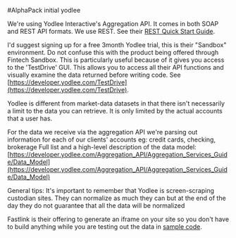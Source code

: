 #AlphaPack initial yodlee

We're using Yodlee Interactive's Aggregation API. It comes in both SOAP and REST API formats. We use REST. See their [REST Quick Start Guide](https://developer.yodlee.com/Aggregation_API/Aggregation_Quickstart/Aggregation_REST_Quick_Start_Guide).

I'd suggest signing up for a free 3month Yodlee trial, this is their "Sandbox" environment. Do not confuse this with the product being offered through Fintech Sandbox. This is particularly useful because of it gives you access to the
'TestDrive' GUI. This allows you to access all their API functions and visually examine the data returned before writing code. See [https://developer.yodlee.com/TestDrive](https://developer.yodlee.com/TestDrive).

Yodlee is different from market-data datasets in that there isn't necessarily a limit to the data you can retrieve. It is only limited by the actual accounts that a user has.

For the data we receive via the aggregation API we're parsing out information for each of our clients' accounts
eg: credit cards, checking, brokerage
Full list and a high-level description of the data model: [https://developer.yodlee.com/Aggregation_API/Aggregation_Services_Guide/Data_Model](https://developer.yodlee.com/Aggregation_API/Aggregation_Services_Guide/Data_Model)

General tips: It's important to remember that Yodlee is screen-scraping custodian sites. They can normalize as much they can but at the end of the day they do not guarantee that all the data will be normalized

Fastlink is their offering to generate an iframe on your site so you don't have to build anything while you are testing out the
data in [sample code](https://developer.yodlee.com/Aggregation_API/Aggregation_Services_Guide/FastLink_for_Aggregation).
